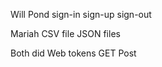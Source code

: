 

Will Pond sign-in sign-up sign-out



Mariah CSV file JSON files




Both did Web tokens GET Post

